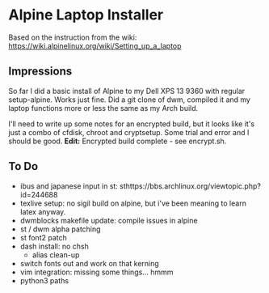 # Alpine Laptop Installer

Based on the instruction from the wiki: https://wiki.alpinelinux.org/wiki/Setting_up_a_laptop

## Impressions

So far I did a basic install of Alpine to my Dell XPS 13 9360 with regular setup-alpine. Works just fine. Did a git clone of dwm, compiled it and my laptop functions more or less the same as my Arch build.

I'll need to write up some notes for an encrypted build, but it looks like it's just a combo of cfdisk, chroot and cryptsetup. Some trial and error and I should be good. __Edit:__ Encrypted build complete - see encrypt.sh.

## To Do
- ibus and japanese input in st: sthttps://bbs.archlinux.org/viewtopic.php?id=244688
- texlive setup: no sigil build on alpine, but i've been meaning to learn latex anyway.
- dwmblocks makefile update: compile issues in alpine
- st / dwm alpha patching
- st font2 patch
- dash install: no chsh
  - alias clean-up
- switch fonts out and work on that kerning
- vim integration: missing some things... hmmm
- python3 paths
